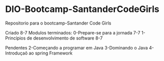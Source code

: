 # DIO-Bootcamp-SantanderCodeGirls
Repositorio para o bootcamp-Santander Code Girls

Criado 8-7
Modulos terminados:
0-Prepare-se para a jornada 7-7
1-Princípios de desenvolvimento de software 8-7

Pendentes
2-Começando a programar em Java
3-Dominando o Java
4-Introduçaõ ao spring Framework
